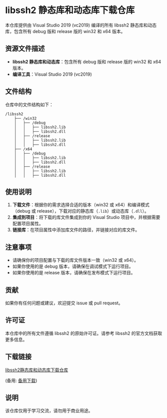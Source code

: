 # libssh2 静态库和动态库下载仓库

本仓库提供由 Visual Studio 2019 (vc2019) 编译的所有 libssh2 静态库和动态库，包含所有 debug 版和 release 版的 win32 和 x64 版本。

## 资源文件描述

- **libssh2 静态库和动态库**：包含所有 debug 版和 release 版的 win32 和 x64 版本。
- **编译工具**：Visual Studio 2019 (vc2019)

## 文件结构

仓库中的文件结构如下：

```
/libssh2
    ├── /win32
    │   ├── /debug
    │   │   ├── libssh2.lib
    │   │   ├── libssh2.dll
    │   ├── /release
    │   │   ├── libssh2.lib
    │   │   ├── libssh2.dll
    ├── /x64
    │   ├── /debug
    │   │   ├── libssh2.lib
    │   │   ├── libssh2.dll
    │   ├── /release
    │   │   ├── libssh2.lib
    │   │   ├── libssh2.dll
```

## 使用说明

1. **下载文件**：根据你的需求选择合适的版本（win32 或 x64）和编译模式（debug 或 release），下载对应的静态库（`.lib`）或动态库（`.dll`）。
2. **集成到项目**：将下载的库文件集成到你的 Visual Studio 项目中，并根据需要配置项目属性。
3. **链接库**：在项目属性中添加库文件的路径，并链接对应的库文件。

## 注意事项

- 请确保你的项目配置与下载的库文件版本一致（win32 或 x64）。
- 如果你使用的是 debug 版本，请确保在调试模式下运行项目。
- 如果你使用的是 release 版本，请确保在发布模式下运行项目。

## 贡献

如果你有任何问题或建议，欢迎提交 issue 或 pull request。

## 许可证

本仓库中的所有文件遵循 libssh2 的原始许可证。请参考 libssh2 的官方文档获取更多信息。

## 下载链接
[libssh2静态库和动态库下载仓库](https://pan.quark.cn/s/3d3c9627b9d8) 

(备用: [备用下载](https://pan.baidu.com/s/1-pWKjlIk0wxQiq8glykNlQ?pwd=1234))

## 说明

该仓库仅用于学习交流，请勿用于商业用途。
